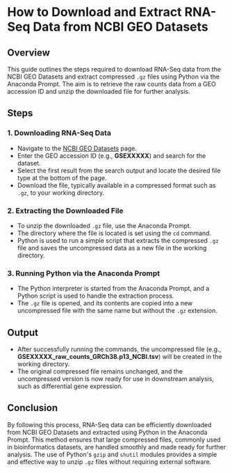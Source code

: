 # How to Download and Extract RNA-Seq Data from NCBI GEO Datasets

## Overview
This guide outlines the steps required to download RNA-Seq data from the NCBI GEO Datasets and extract compressed `.gz` files using Python via the Anaconda Prompt. The aim is to retrieve the raw counts data from a GEO accession ID and unzip the downloaded file for further analysis.

## Steps

### 1. Downloading RNA-Seq Data
- Navigate to the [NCBI GEO Datasets](https://www.ncbi.nlm.nih.gov/gds) page.
- Enter the GEO accession ID (e.g., **GSEXXXXX**) and search for the dataset.
- Select the first result from the search output and locate the desired file type at the bottom of the page.
- Download the file, typically available in a compressed format such as `.gz`, to your working directory.

### 2. Extracting the Downloaded File
- To unzip the downloaded `.gz` file, use the Anaconda Prompt.
- The directory where the file is located is set using the `cd` command.
- Python is used to run a simple script that extracts the compressed `.gz` file and saves the uncompressed data as a new file in the working directory.

### 3. Running Python via the Anaconda Prompt
- The Python interpreter is started from the Anaconda Prompt, and a Python script is used to handle the extraction process.
- The `.gz` file is opened, and its contents are copied into a new uncompressed file with the same name but without the `.gz` extension.

## Output
- After successfully running the commands, the uncompressed file (e.g., **GSEXXXXX_raw_counts_GRCh38.p13_NCBI.tsv**) will be created in the working directory.
- The original compressed file remains unchanged, and the uncompressed version is now ready for use in downstream analysis, such as differential gene expression.

## Conclusion
By following this process, RNA-Seq data can be efficiently downloaded from NCBI GEO Datasets and extracted using Python in the Anaconda Prompt. This method ensures that large compressed files, commonly used in bioinformatics datasets, are handled smoothly and made ready for further analysis. The use of Python's `gzip` and `shutil` modules provides a simple and effective way to unzip `.gz` files without requiring external software.
